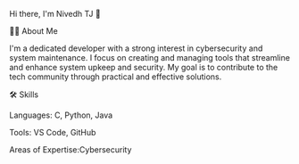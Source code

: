 Hi there, I'm Nivedh TJ 👋

👨‍💻 About Me

I'm a dedicated developer with a strong interest in cybersecurity and system maintenance.
I focus on creating and managing tools that streamline and enhance system upkeep and security. 
My goal is to contribute to the tech community through practical and effective solutions.

🛠️ Skills

 Languages: C, Python, Java
 
 Tools: VS Code, GitHub
 
 Areas of Expertise:Cybersecurity

